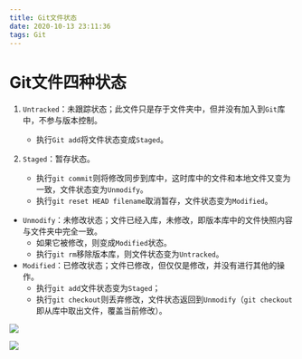 ```yaml
---
title: Git文件状态
date: 2020-10-13 23:11:36
tags: Git
---
```

# Git文件四种状态

1. `Untracked`：未跟踪状态；此文件只是存于文件夹中，但并没有加入到`Git`库中，不参与版本控制。
   + 执行`Git add`将文件状态变成`Staged`。

2. `Staged`：暂存状态。
   + 执行`git commit`则将修改同步到库中，这时库中的文件和本地文件又变为一致，文件状态变为`Unmodify`。
   + 执行`git reset HEAD filename`取消暂存，文件状态变为`Modified`。

+ `Unmodify`：未修改状态；文件已经入库，未修改，即版本库中的文件快照内容与文件夹中完全一致。
  + 如果它被修改，则变成`Modified`状态。
  + 执行`git rm`移除版本库，则文件状态变为`Untracked`。
+ `Modified`：已修改状态；文件已修改，但仅仅是修改，并没有进行其他的操作。
  + 执行`git add`文件状态变为`Staged`；
  + 执行`git checkout`则丢弃修改，文件状态返回到`Unmodify`（`git checkout`即从库中取出文件，覆盖当前修改）。

![](https://gitee.com/jasonM4A1/pictureHost/raw/master/20201008184145.png)

![](https://gitee.com/jasonM4A1/pictureHost/raw/master/20201008191521.png)



